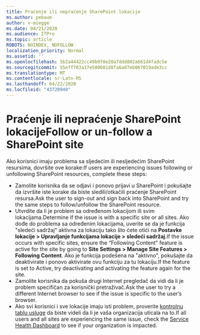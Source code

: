 ```yaml
---
title: Praćenje ili nepraćenje SharePoint lokacije
ms.author: pebaum
author: v-miegge
ms.date: 04/21/2020
ms.audience: ITPro
ms.topic: article
ROBOTS: NOINDEX, NOFOLLOW
localization_priority: Normal
ms.assetid: ''
ms.openlocfilehash: 5b2a44422cc49b0f0e20a7ddd802a661d4fadc5e
ms.sourcegitcommit: 55eff703a17e500681d8fa6a87eb067019ade3cc
ms.translationtype: MT
ms.contentlocale: sr-Latn-RS
ms.lasthandoff: 04/22/2020
ms.locfileid: "43720940"
---
```

# <a name="follow-or-un-follow-a-sharepoint-site"></a><span data-ttu-id="81a2c-102">Praćenje ili nepraćenje SharePoint lokacije</span><span class="sxs-lookup"><span data-stu-id="81a2c-102">Follow or un-follow a SharePoint site</span></span>

<span data-ttu-id="81a2c-103">Ako korisnici imaju problema sa sljedećim ili nesljedećim SharePoint resursima, dovršite ove korake:</span><span class="sxs-lookup"><span data-stu-id="81a2c-103">If users are experiencing issues following or unfollowing SharePoint resources, complete these steps:</span></span>

* <span data-ttu-id="81a2c-104">Zamolite korisnika da se odjavi i ponovo prijavi u SharePoint i pokušajte da izvršite iste korake da biste sledili/otkačili praćenje SharePoint resursa.</span><span class="sxs-lookup"><span data-stu-id="81a2c-104">Ask the user to sign-out and sign back into SharePoint and try the same steps to follow/unfollow the SharePoint resource.</span></span>
* <span data-ttu-id="81a2c-105">Utvrdite da li je problem sa određenom lokacijom ili svim lokacijama.</span><span class="sxs-lookup"><span data-stu-id="81a2c-105">Determine if the issue is with a specific site or all sites.</span></span> <span data-ttu-id="81a2c-106">Ako dođe do problema sa određenim lokacijama, uverite se da je funkcija "sledeći sadržaj" aktivna za lokaciju tako što ćete otići na **Postavke lokacije > Upravljanje funkcijama lokacije > sledeći sadržaj**.</span><span class="sxs-lookup"><span data-stu-id="81a2c-106">If the issue occurs with specific sites, ensure the “Following Content” feature is active for the site by going to **Site Settings > Manage Site Features > Following Content**.</span></span> <span data-ttu-id="81a2c-107">Ako je funkcija podešena na "aktivno", pokušajte da deaktivirate i ponovo aktivirate ovu funkciju za tu lokaciju.</span><span class="sxs-lookup"><span data-stu-id="81a2c-107">If the feature is set to Active, try deactivating and activating the feature again for the site.</span></span>
* <span data-ttu-id="81a2c-108">Zamolite korisnika da pokuša drugi Internet pregledač da vidi da li je problem specifičan za korisnički pretraživač.</span><span class="sxs-lookup"><span data-stu-id="81a2c-108">Ask the user to try a different Internet browser to see if the issue is specific to the user’s browser.</span></span>
* <span data-ttu-id="81a2c-109">Ako svi korisnici i sve lokacije imaju isti problem, proverite [kontrolnu tablu usluge](https://admin.microsoft.com/AdminPortal/Home#/servicehealth) da biste videli da li je vaša organizacija uticala na to.</span><span class="sxs-lookup"><span data-stu-id="81a2c-109">If all users and all sites are experiencing the same issue, check the [Service Health Dashboard](https://admin.microsoft.com/AdminPortal/Home#/servicehealth) to see if your organization is impacted.</span></span>
